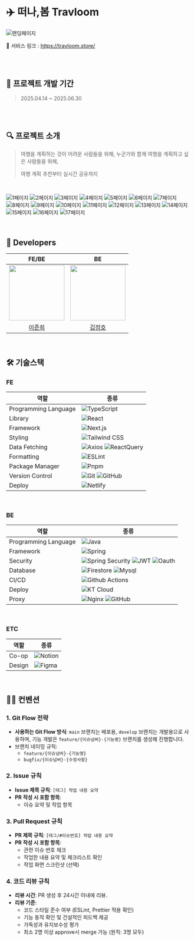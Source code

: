 # ✈️ 떠나,봄 Travloom
![랜딩페이지](https://github.com/user-attachments/assets/efbacec4-7490-4a0c-9350-8aadb901ca88)

🔗 서비스 링크 : https://travloom.store/

<br />

<br />

## 📅 프로젝트 개발 기간
> 2025.04.14 ~ 2025.06.30

<br />
<br />


## 🔍 프로젝트 소개
> 여행을 계획하는 것이 어려운 사람들을 위해, 누군가와 함께 여행을 계획하고 싶은 사람들을 위해,
> 
> 여행 계획 추천부터 실시간 공유까지

<br />

![1페이지](https://github.com/user-attachments/assets/69ae6879-ed7a-4ed9-8a97-6b885afba9e5)
![2페이지](https://github.com/user-attachments/assets/47b94d15-f84b-4a2b-9e22-f54b5d1d2308)
![3페이지](https://github.com/user-attachments/assets/21fc98b3-994b-43a1-93dc-0903339ceae1)
![4페이지](https://github.com/user-attachments/assets/8395f604-ec1f-4ff4-a4d3-455b15f3bdfd)
![5페이지](https://github.com/user-attachments/assets/17607a2f-b80a-4c8e-91cd-01b5495ca9e3)
![6페이지](https://github.com/user-attachments/assets/d0605aa1-20dd-46f7-a828-46b6de37e052)
![7페이지](https://github.com/user-attachments/assets/e94a04b5-9deb-4963-92c4-171590ffff6f)
![8페이지](https://github.com/user-attachments/assets/fcf8ce2c-c95f-4a6e-8eb4-12a220173453)
![9페이지](https://github.com/user-attachments/assets/129b3145-94c7-4bd0-a414-173b556d046f)
![10페이지](https://github.com/user-attachments/assets/9c88d18d-8ef2-4325-931b-8fe4bceab90b)
![11페이지](https://github.com/user-attachments/assets/d6c762f6-3b17-400b-8480-9f8ce4b07dd9)
![12페이지](https://github.com/user-attachments/assets/dc2cd795-46f5-4671-b768-32f75025791c)
![13페이지](https://github.com/user-attachments/assets/53488971-4a24-448b-9e54-f65215e5fe7b)
![14페이지](https://github.com/user-attachments/assets/f6ac0850-b220-4a62-90e7-b2303ba6e16d)
![15페이지](https://github.com/user-attachments/assets/9ef9e720-d7b4-4cd7-a6de-aea52e50a10a)
![16페이지](https://github.com/user-attachments/assets/e1b7b67d-a528-43b5-b68a-8fceac690cb6)
![17페이지](https://github.com/user-attachments/assets/66874bd7-7c93-41fa-92a1-3ff802ac37b1)

<br/>

## 👥 Developers
<div align="center">

| FE/BE | BE |
| :-----: | :-----: |
|  <img style="width: 150px;" src="https://github.com/jjjuni.png" />  | <img style="width: 150px;" src="https://github.com/wjdgh123.png" /> |
|[이준희](https://github.com/jjjuni)|[김정호](https://github.com/wjdgh123)|
<br/>


</div>

## 🛠️ 기술스택
### FE
| 역할                 | 종류                                                                                                                                                                                                                                                                                                                                                   |
| -------------------- | ------------------------------------------------------------------------------------------------------------------------------------------------------------------------------------------------------------------------------------------------------------------------------------------------------------------------------------------------------ |
| Programming Language | ![TypeScript](https://img.shields.io/badge/TypeScript-3178C6.svg?style=for-the-badge&logo=TypeScript&logoColor=white)                                                                                                                                                                                                                                |
| Library              | ![React](https://img.shields.io/badge/React-61DAFB?style=for-the-badge&logo=React&logoColor=white)                                                                                                 |
| Framework            | ![Next.js](https://img.shields.io/badge/Next.js-000000?style=for-the-badge&logo=nextdotjs&logoColor=white)                                                                                                                                                                                                                                |
| Styling              | ![Tailwind CSS](https://img.shields.io/badge/TailwindCSS-06B6D4?style=for-the-badge&logo=TailwindCSS&logoColor=white)                                                                                                                                                                                           |
| Data Fetching        | ![Axios](https://img.shields.io/badge/Axios-5A29E4?style=for-the-badge&logo=Axios&logoColor=white) ![ReactQuery](https://img.shields.io/badge/ReactQuery-FF4154?style=for-the-badge&logo=ReactQuery&logoColor=white)                                                                                             |
| Formatting           | ![ESLint](https://img.shields.io/badge/ESLint-4B3263?style=for-the-badge&logo=eslint&logoColor=white)                                                                                               |
| Package Manager      | ![Pnpm](https://img.shields.io/badge/Pnpm-F69220?style=for-the-badge&logo=pnpm&logoColor=white)                                                                                                                                                                                                                 |
| Version Control      | ![Git](https://img.shields.io/badge/git-%23F05033.svg?style=for-the-badge&logo=git&logoColor=white) ![GitHub](https://img.shields.io/badge/github-%23121011.svg?style=for-the-badge&logo=github&logoColor=white)                                                                                              |
| Deploy               | ![Netlify](https://img.shields.io/badge/Netlify-00C7B7?style=for-the-badge&logo=netlify&logoColor=white)                                                                                              |

<br/>

### BE
| 역할                 | 종류                                                                                                                                                                                                                                                                                                                                                   |
| -------------------- | ------------------------------------------------------------------------------------------------------------------------------------------------------------------------------------------------------------------------------------------------------------------------------------------------------------------------------------------------------ |
| Programming Language | ![Java](https://img.shields.io/badge/Java-ED8B00?style=for-the-badge&logo=openjdk&logoColor=white)                                                                                                                                                                                                                                |
| Framework            | ![Spring](https://img.shields.io/badge/Spring-6DB33F?style=for-the-badge&logo=spring&logoColor=white)                                                                                                 |
| Security             | ![Spring Security](https://img.shields.io/badge/Spring_Security-6DB33F?style=for-the-badge&logo=Spring-Security&logoColor=white) ![JWT](https://img.shields.io/badge/json%20web%20tokens-323330?style=for-the-badge&logo=json-web-tokens&logoColor=pink) ![Oauth](https://img.shields.io/badge/Oauth-323330?style=for-the-badge&logo=Oauth&logoColor=white)                          |
| Database             | ![Firestore](https://img.shields.io/badge/firebase-DD2C00?style=for-the-badge&logo=firebase&logoColor=white) ![Mysql](https://img.shields.io/badge/mysql-4479A1?style=for-the-badge&logo=mysql&logoColor=white)                                                                                             |
| CI/CD                | ![Github Actions](https://img.shields.io/badge/githubactions-2088FF?style=for-the-badge&logo=githubactions&logoColor=white)                                                                                                |
| Deploy               | ![KT Cloud](https://img.shields.io/badge/KT_Cloud-3693F3?style=for-the-badge&logo=icloud&logoColor=white)                                                                                                                                                                                                                 |
| Proxy                | ![Nginx](https://img.shields.io/badge/nginx-009639?style=for-the-badge&logo=nginx&logoColor=white) ![GitHub](https://img.shields.io/badge/github-%23121011.svg?style=for-the-badge&logo=github&logoColor=white)                                                                                              |

<br/>

### ETC
| 역할                 | 종류                                                                                                                                                                                                                                                                                                                                                   |
| -------------------- | ------------------------------------------------------------------------------------------------------------------------------------------------------------------------------------------------------------------------------------------------------------------------------------------------------------------------------------------------------ |
| Co-op                | ![Notion](https://img.shields.io/badge/notion-000000?style=for-the-badge&logo=notion&logoColor=white)|
| Design               | ![Figma](https://img.shields.io/badge/figma-F24E1E?style=for-the-badge&logo=figma&logoColor=white)|

<br/>

## ✍🏻 컨벤션

### 1. Git Flow 전략
- **사용하는 Git Flow 방식**: `main` 브랜치는 배포용, `develop` 브랜치는 개발용으로 사용하며, 기능 개발은 `feature/{이슈넘버}-{기능명}` 브랜치를 생성해 진행합니다.
- 브랜치 네이밍 규칙:
  - `feature/{이슈넘버}-{기능명}`
  - `bugfix/{이슈넘버}-{수정사항}`

### 2. Issue 규칙
- **Issue 제목 규칙**: `[태그] 작업 내용 요약`
- **PR 작성 시 포함 항목**:
  - 이슈 요약 및 작업 항목 
  
### 3. Pull Request 규칙
- **PR 제목 규칙**: `[태그/#이슈번호] 작업 내용 요약`
- **PR 작성 시 포함 항목**:
  - 관련 이슈 번호 체크
  - 작업한 내용 요약 및 체크리스트 확인
  - 작업 화면 스크린샷 (선택)

### 4. 코드 리뷰 규칙
- **리뷰 시간**: PR 생성 후 24시간 이내에 리뷰.
- **리뷰 기준**:
  - 코드 스타일 준수 여부 (ESLint, Prettier 적용 확인)
  - 기능 동작 확인 및 건설적인 피드백 제공
  - 가독성과 유지보수성 평가
  - 최소 2명 이상 approve시 merge 가능 (원칙: 3명 모두)

